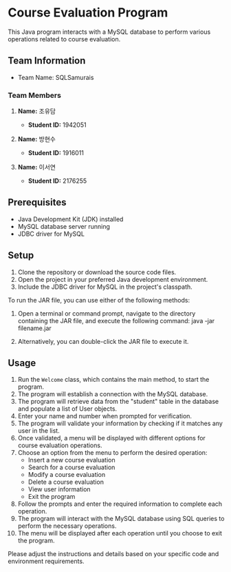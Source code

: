 

# Course Evaluation Program

This Java program interacts with a MySQL database to perform various operations related to course evaluation.


## Team Information

- Team Name: SQLSamurais

### Team Members

1. **Name:** 조유담
   - **Student ID:** 1942051

2. **Name:** 방현수
   - **Student ID:** 1916011

3. **Name:** 이서연
   - **Student ID:** 2176255



## Prerequisites

- Java Development Kit (JDK) installed
- MySQL database server running
- JDBC driver for MySQL

## Setup

1. Clone the repository or download the source code files.
2. Open the project in your preferred Java development environment.
3. Include the JDBC driver for MySQL in the project's classpath.

To run the JAR file, you can use either of the following methods:

1. Open a terminal or command prompt, navigate to the directory containing the JAR file, and execute the following command:
java -jar filename.jar

2. Alternatively, you can double-click the JAR file to execute it.

## Usage

1. Run the `Welcome` class, which contains the main method, to start the program.
2. The program will establish a connection with the MySQL database.
3. The program will retrieve data from the "student" table in the database and populate a list of User objects.
4. Enter your name and number when prompted for verification.
5. The program will validate your information by checking if it matches any user in the list.
6. Once validated, a menu will be displayed with different options for course evaluation operations.
7. Choose an option from the menu to perform the desired operation:
   - Insert a new course evaluation
   - Search for a course evaluation
   - Modify a course evaluation
   - Delete a course evaluation
   - View user information
   - Exit the program
8. Follow the prompts and enter the required information to complete each operation.
9. The program will interact with the MySQL database using SQL queries to perform the necessary operations.
10. The menu will be displayed after each operation until you choose to exit the program.


Please adjust the instructions and details based on your specific code and environment requirements.
